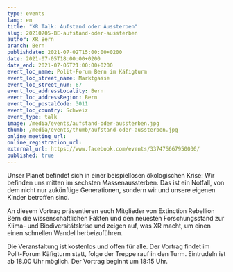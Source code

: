 ```yaml
---
type: events
lang: en
title: "XR Talk: Aufstand oder Aussterben"
slug: 20210705-BE-aufstand-oder-aussterben
author: XR Bern
branch: Bern
publishdate: 2021-07-02T15:00:00+0200
date: 2021-07-05T18:00:00+0200
date_end: 2021-07-05T21:00:00+0200
event_loc_name: Polit-Forum Bern im Käfigturm
event_loc_street_name: Marktgasse
event_loc_street_num: 67
event_loc_addressLocality: Bern
event_loc_addressRegion: Bern
event_loc_postalCode: 3011
event_loc_country: Schweiz
event_type: talk
image: /media/events/aufstand-oder-aussterben.jpg
thumb: /media/events/thumb/aufstand-oder-aussterben.jpg
online_meeting_url: 
online_registration_url: 
external_url: https://www.facebook.com/events/337476667950036/
published: true
---
```

Unser Planet befindet sich in einer beispiellosen ökologischen Krise: Wir befinden uns mitten im sechsten Massenaussterben. Das ist ein Notfall, von dem nicht nur zukünftige Generationen, sondern wir und unsere eigenen Kinder betroffen sind.

An diesem Vortrag präsentieren euch Mitglieder von Extinction Rebellion Bern die wissenschaftlichen Fakten und den neuesten Forschungsstand zur Klima- und Biodiversitätskrise und zeigen auf, was XR macht, um einen einen schnellen Wandel herbeizuführen.

Die Veranstaltung ist kostenlos und offen für alle.
Der Vortrag findet im Polit-Forum Käfigturm statt, folge der Treppe rauf in den Turm. Eintrudeln ist ab 18.00 Uhr möglich. Der Vortrag beginnt um 18:15 Uhr.
